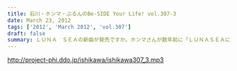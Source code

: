 ```yaml
---
title: 石川・ホンマ・ぶるんのBe-SIDE Your Life! vol.307-3
date: March 23, 2012
tags: ['2012', 'March 2012', 'vol.307']
draft: false
summary: ＬＵＮＡ　ＳＥＡの新曲が発売ですか。ホンマさんが数年前に「ＬＵＮＡＳＥＡに１００万ぶっこむ。」とお話していましたが、メキシコくんだりまでの釣りにウン十万を注ぎ込んだ身としては、理解できるっちゃできるなぁ。ＮＡＭＡＥ
---
```


http://project-phi.ddo.jp/ishikawa/ishikawa307_3.mp3
